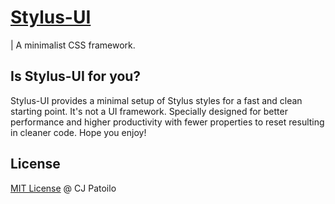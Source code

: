 # [Stylus-UI](http://niallobrien.github.io/stylus-ui)

| A minimalist CSS framework.

## Is Stylus-UI for you?

Stylus-UI provides a minimal setup of Stylus styles for a fast and clean starting point. It's not a UI framework. Specially designed for better performance and higher productivity with fewer properties to reset resulting in cleaner code. Hope you enjoy!

## License

[MIT License](http://cjpatoilo.mit-license.org/) @ CJ Patoilo
